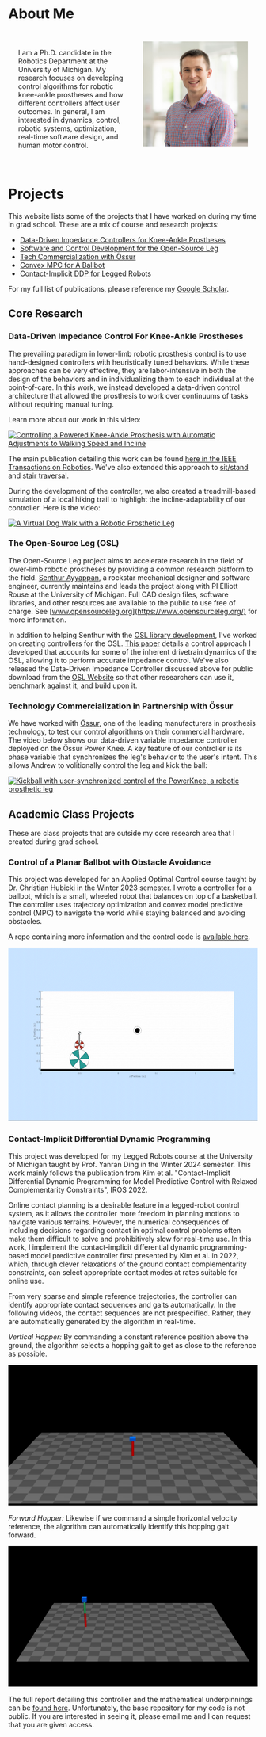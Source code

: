 # About Me

<div style="display: flex; flex-wrap: wrap; justify-content: space-between;">
    <div style="flex: 1; padding: 20px;">
        <p>I am a Ph.D. candidate in the Robotics Department at the University of Michigan. My research focuses on developing control algorithms for robotic knee-ankle prostheses and how different controllers affect user outcomes. In general, I am interested in dynamics, control, robotic systems, optimization, real-time software design, and human motor control. 
</p>
    </div>
    <div style="flex: 1; padding: 20px;">
        <img src="assets/Best_Kevin.jpg" alt="Description of photo" style="max-width: 100%; height: auto; display: block;">
    </div>
</div>

# Projects
This website lists some of the projects that I have worked on during my time in grad school. These are a mix of course and research projects: 
- [Data-Driven Impedance Controllers for Knee-Ankle Prostheses](#data-driven-impedance-control-for-knee-ankle-prostheses)
- [Software and Control Development for the Open-Source Leg](#the-open-source-leg-osl)
- [Tech Commercialization with Össur](#technology-commercialization-in-partnership-with-össur)
- [Convex MPC for A Ballbot](#control-of-a-planar-ballbot-with-obstacle-avoidance)
- [Contact-Implicit DDP for Legged Robots](#data-driven-impedance-control-for-knee-ankle-prostheses)

For my full list of publications, please reference my [Google Scholar](https://scholar.google.com/citations?user=P5lqq8YAAAAJ&hl=en). 



## Core Research
### Data-Driven Impedance Control For Knee-Ankle Prostheses
The prevailing paradigm in lower-limb robotic prosthesis control is to use hand-designed controllers with heuristically tuned behaviors. While these approaches can be very effective, they are labor-intensive in both the design of the behaviors and in individualizing them to each individual at the point-of-care. In this work, we instead developed a data-driven control architecture that allowed the prosthesis to work over continuums of tasks without requiring manual tuning. 

Learn more about our work in this video:

[![Controlling a Powered Knee-Ankle Prosthesis with Automatic Adjustments to Walking Speed and Incline](http://img.youtube.com/vi/Iin6UqeT14A/0.jpg)](https://www.youtube.com/watch?v=Iin6UqeT14A "Controlling a Powered Knee-Ankle Prosthesis with Automatic Adjustments to Walking Speed and Incline")

The main publication detailing this work can be found [here in the IEEE Transactions on Robotics](https://ieeexplore.ieee.org/document/10017125). We've also extended this approach to [sit/stand](https://ieeexplore.ieee.org/document/10268252) and [stair traversal](https://ieeexplore.ieee.org/document/10302427).

During the development of the controller, we also created a treadmill-based simulation of a local hiking trail to highlight the incline-adaptability of our controller. Here is the video:

[![A Virtual Dog Walk with a Robotic Prosthetic Leg](http://img.youtube.com/vi/ozBN2ZxVxxQ/0.jpg)](https://www.youtube.com/watch?v=ozBN2ZxVxxQ "A Virtual Dog Walk with a Robotic Prosthetic Leg")


### The Open-Source Leg (OSL)

The Open-Source Leg project aims to accelerate research in the field of lower-limb robotic prostheses by providing a common research platform to the field. [Senthur Ayyappan](https://senthurayyappan.github.io/), a rockstar mechanical designer and software engineer, currently maintains and leads the project along with PI Elliott Rouse at the University of Michigan. Full CAD design files, software libraries, and other resources are available to the public to use free of charge.  See [www.opensourceleg.org](https://www.opensourceleg.org/) for more information. 

In addition to helping Senthur with the [OSL library development](https://github.com/neurobionics/opensourceleg), I've worked on creating controllers for the OSL. [This paper](https://ieeexplore.ieee.org/document/10807510) details a control approach I developed that accounts for some of the inherent drivetrain dynamics of the OSL, allowing it to perform accurate impedance control. 
We've also released the Data-Driven Impedance Controller discussed above for public download from the [OSL Website](https://www.opensourceleg.org/control/research) so that other researchers can use it, benchmark against it, and build upon it. 

### Technology Commercialization in Partnership with Össur
We have worked with [Össur](https://www.ossur.com/en-us), one of the leading manufacturers in prosthesis technology, to test our control algorithms on their commercial hardware. The video below shows our data-driven variable impedance controller deployed on the Össur Power Knee. A key feature of our controller is its phase variable that synchronizes the leg's behavior to the user's intent. This allows Andrew to volitionally control the leg and kick the ball: 

[![Kickball with user-synchronized control of the PowerKnee, a robotic prosthetic leg](http://img.youtube.com/vi/KYwz9VPTB7s/0.jpg)](https://www.youtube.com/watch?v=KYwz9VPTB7s "Kickball with user-synchronized control of the PowerKnee, a robotic prosthetic leg")


## Academic Class Projects
These are class projects that are outside my core research area that I created during grad school. 


### Control of a Planar Ballbot with Obstacle Avoidance

This project was developed for an Applied Optimal Control course taught by Dr. Christian Hubicki in the Winter 2023 semester. I wrote a controller for a ballbot, which is a small, wheeled robot that balances on top of a basketball. The controller uses trajectory optimization and convex model predictive control (MPC) to navigate the world while staying balanced and avoiding obstacles. 

A repo containing more information and the control code is [available here](https://github.com/tkevinbest/Ballbot).

![Ballbot animation](assets/TestMS_MPC_obstacle_AdobeExpress.gif)

### Contact-Implicit Differential Dynamic Programming

This project was developed for my Legged Robots course at the University of Michigan taught by Prof. Yanran Ding in the Winter 2024 semester. This work mainly follows the publication from Kim et al. "Contact-Implicit Differential Dynamic Programming for Model Predictive Control with Relaxed Complementarity Constraints", IROS 2022.

Online contact planning is a desirable feature in
a legged-robot control system, as it allows the controller more
freedom in planning motions to navigate various terrains. However, the numerical consequences of including decisions regarding
contact in optimal control problems often make them difficult to
solve and prohibitively slow for real-time use. In this work, I implement the contact-implicit differential dynamic programming-based model predictive controller first presented by Kim et al. in 2022, which,
through clever relaxations of the ground contact complementarity
constraints, can select appropriate contact modes at rates suitable
for online use. 

From very sparse and simple reference trajectories, the controller can identify appropriate contact sequences and gaits automatically. In the following videos, the contact sequences are not prespecified. Rather, they are automatically generated by the algorithm in real-time. 

_Vertical Hopper:_ By commanding a constant reference position above the ground, the algorithm selects a hopping gait to get as close to the reference as possible. 

![vertical hopper](assets/DDP%20gifs/1d%20hopper.gif)

_Forward Hopper:_ Likewise if we command a simple horizontal velocity reference, the algorithm can automatically identify this hopping gait forward. 

![horizontal hopper](assets/DDP%20gifs/pt5HopperV2.gif)


The full report detailing this controller and the mathematical underpinnings can be [found here](/assets/contact-implicit-ddp-report.pdf). Unfortunately, the base repository for my code is not public. If you are interested in seeing it, please email me and I can request that you are given access. 
